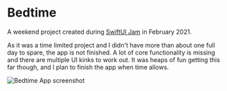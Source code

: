 # Bedtime

A weekend project created during [SwiftUI Jam](https://www.swiftuijam.com/) in February 2021.

As it was a time limited project and I didn't have more than about one full day to spare, the app is not finished. A lot of core functionality is missing and there are multiple UI kinks to work out. It was heaps of fun getting this far though, and I plan to finish the app when time allows.

![Bedtime App screenshot](images/bedtime.png)